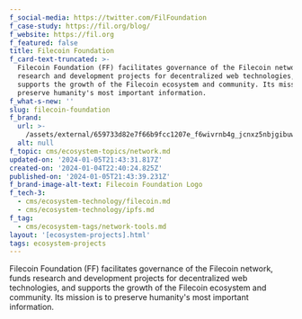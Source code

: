 ```yaml
---
f_social-media: https://twitter.com/FilFoundation
f_case-study: https://fil.org/blog/
f_website: https://fil.org
f_featured: false
title: Filecoin Foundation
f_card-text-truncated: >-
  Filecoin Foundation (FF) facilitates governance of the Filecoin network, funds
  research and development projects for decentralized web technologies, and
  supports the growth of the Filecoin ecosystem and community. Its mission is to
  preserve humanity's most important information.
f_what-s-new: ''
slug: filecoin-foundation
f_brand:
  url: >-
    /assets/external/659733d82e7f66b9fcc1207e_f6wivrnb4g_jcnxz5nbjgibuwdr2lejvhqh4hpyebuc.svg
  alt: null
f_topic: cms/ecosystem-topics/network.md
updated-on: '2024-01-05T21:43:31.817Z'
created-on: '2024-01-04T22:40:24.825Z'
published-on: '2024-01-05T21:43:39.231Z'
f_brand-image-alt-text: Filecoin Foundation Logo
f_tech-3:
  - cms/ecosystem-technology/filecoin.md
  - cms/ecosystem-technology/ipfs.md
f_tag:
  - cms/ecosystem-tags/network-tools.md
layout: '[ecosystem-projects].html'
tags: ecosystem-projects
---
```


Filecoin Foundation (FF) facilitates governance of the Filecoin network, funds research and development projects for decentralized web technologies, and supports the growth of the Filecoin ecosystem and community. Its mission is to preserve humanity's most important information.
